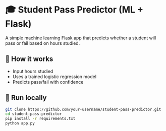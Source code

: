 # 🎓 Student Pass Predictor (ML + Flask)

A simple machine learning Flask app that predicts whether a student will pass or fail based on hours studied.

## 🚀 How it works

- Input hours studied
- Uses a trained logistic regression model
- Predicts pass/fail with confidence

## 🧪 Run locally

```bash
git clone https://github.com/your-username/student-pass-predictor.git
cd student-pass-predictor
pip install -r requirements.txt
python app.py
